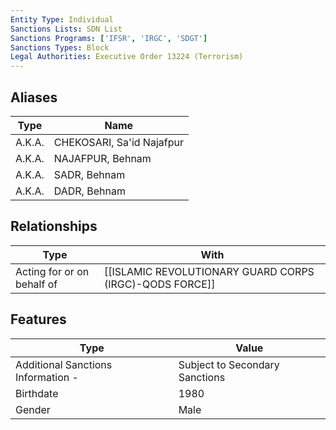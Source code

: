 ```yaml
---
Entity Type: Individual
Sanctions Lists: SDN List
Sanctions Programs: ['IFSR', 'IRGC', 'SDGT']
Sanctions Types: Block
Legal Authorities: Executive Order 13224 (Terrorism)
---
```


## Aliases
| Type  | Name      | 
|-------|-----------|
| A.K.A. | CHEKOSARI, Sa'id Najafpur |
| A.K.A. | NAJAFPUR, Behnam |
| A.K.A. | SADR, Behnam |
| A.K.A. | DADR, Behnam |

## Relationships
| Type  | With      | 
|-------|-----------|
| Acting for or on behalf of | [[ISLAMIC REVOLUTIONARY GUARD CORPS (IRGC)-QODS FORCE]] |

## Features
| Type  | Value      |
|-------|------------|
| Additional Sanctions Information - | Subject to Secondary Sanctions |
| Birthdate | 1980 |
| Gender | Male |
